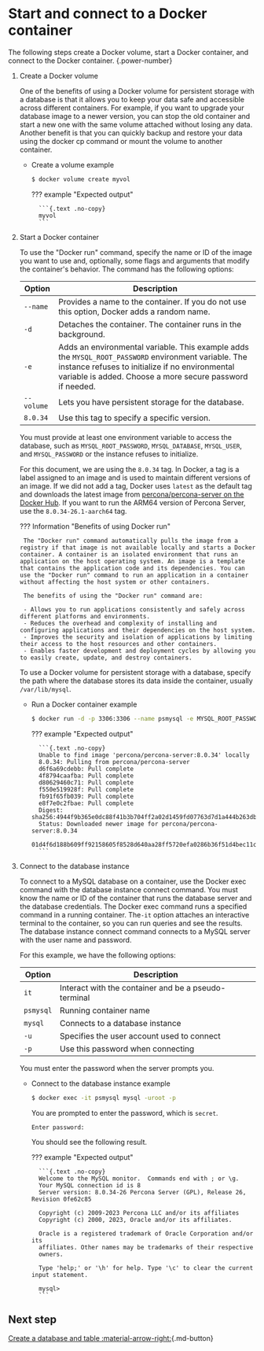 # Start and connect to a Docker container

The following steps create a Docker volume, start a Docker container, and connect to the Docker container.
{.power-number}

1. Create a Docker volume

    One of the benefits of using a Docker volume for persistent storage with a database is that it allows you to keep your data safe and accessible across different containers. For example, if you want to upgrade your database image to a newer version, you can stop the old container and start a new one with the same volume attached without losing any data. Another benefit is that you can quickly backup and restore your data using the docker cp command or mount the volume to another container.

    * Create a volume example

        ```{.bash data-prompt="$"}
        $ docker volume create myvol
        ```

        ??? example "Expected output"

            ```{.text .no-copy}
            myvol
            ```

2. Start a Docker container

    To use the "Docker run" command, specify the name or ID of the image you want to use and, optionally, some flags and arguments that modify the container's behavior. The command has the following options:

    | Option | Description |
    |---|---|
    | `--name` | Provides a name to the container. If you do not use this option, Docker adds a random name. |
    | `-d` | Detaches the container. The container runs in the background. |
    | `-e` | Adds an environmental variable. This example adds the  ` MYSQL_ROOT_PASSWORD `  environment variable. The instance refuses to initialize if no environmental variable is added. Choose a more secure password if needed. |
    |  `--volume` | Lets you have persistent storage for the database. |
    | `8.0.34` | Use this tag to specify a specific version. |

    You must provide at least one environment variable to access the database, such as `MYSQL_ROOT_PASSWORD`, `MYSQL_DATABASE`, `MYSQL_USER`, and `MYSQL_PASSWORD` or the instance refuses to initialize.

    For this document, we are using the `8.0.34` tag. In Docker, a tag is a label assigned to an image and is used to maintain different versions of an image. If we did not add a tag, Docker uses `latest` as the default tag and downloads the latest image from [percona/percona-server on the Docker Hub]. If you want to run the ARM64 version of Percona Server, use the `8.0.34-26.1-aarch64` tag.

    ??? Information "Benefits of using Docker run"

        The "Docker run" command automatically pulls the image from a registry if that image is not available locally and starts a Docker container. A container is an isolated environment that runs an application on the host operating system. An image is a template that contains the application code and its dependencies. You can use the "Docker run" command to run an application in a container without affecting the host system or other containers.

        The benefits of using the "Docker run" command are:

        - Allows you to run applications consistently and safely across different platforms and environments.
        - Reduces the overhead and complexity of installing and configuring applications and their dependencies on the host system.
        - Improves the security and isolation of applications by limiting their access to the host resources and other containers.
        - Enables faster development and deployment cycles by allowing you to easily create, update, and destroy containers.

    To use a Docker volume for persistent storage with a database, specify the path where the database stores its data inside the container, usually `/var/lib/mysql`.

    * Run a Docker container example

        ```{.bash data-prompt="$"}
        $ docker run -d -p 3306:3306 --name psmysql -e MYSQL_ROOT_PASSWORD=secret -v myvol:/var/lib/mysql percona/percona-server:8.0.34
        ```

        ??? example "Expected output"

            ```{.text .no-copy}
            Unable to find image 'percona/percona-server:8.0.34' locally
            8.0.34: Pulling from percona/percona-server
            d6f6a69cdebb: Pull complete
            4f8794caafba: Pull complete
            d80629460c71: Pull complete
            f550e519928f: Pull complete
            fb91f65fb039: Pull complete
            e8f7e0c2fbae: Pull complete
            Digest: sha256:4944f9b365e0dc88f41b3b704ff2a02d1459fd07763d7d1a444b263db8498e1f
            Status: Downloaded newer image for percona/percona-server:8.0.34
            01d4f6d188b609ff92158605f8528d640aa28ff5720efa0286b36f51d4bec11c
            ```

3. Connect to the database instance

    To connect to a MySQL database on a container, use the Docker exec command with the database instance connect command. You must know the name or ID of the container that runs the database server and the database credentials. The Docker exec command runs a specified command in a running container. The`-it` option attaches an interactive terminal to the container, so you can run queries and see the results. The database instance connect command connects to a MySQL server with the user name and password.

    For this example, we have the following options:

    | Option      | Description                                                                        |
    | ----------- | ---------------------------------------------------------------------------------- |
    | `it`        | Interact with the container and be a pseudo-terminal                               |
    | `psmysql` | Running container name                                                             |
    | `mysql`   | Connects to a database instance                                                    |
    | `-u`      | Specifies the user account used to connect                                         |
    | `-p`      | Use this password when connecting |

    You must enter the password when the server prompts you.

    * Connect to the database instance example
  
        ```{.bash data-prompt="$"}
        $ docker exec -it psmysql mysql -uroot -p
        ```

        You are prompted to enter the password, which is `secret`.

        ```{.text .no-copy}
        Enter password:
        ```

        You should see the following result.

        ??? example "Expected output"

            ```{.text .no-copy}
            Welcome to the MySQL monitor.  Commands end with ; or \g.
            Your MySQL connection id is 8
            Server version: 8.0.34-26 Percona Server (GPL), Release 26, Revision 0fe62c85

            Copyright (c) 2009-2023 Percona LLC and/or its affiliates
            Copyright (c) 2000, 2023, Oracle and/or its affiliates.

            Oracle is a registered trademark of Oracle Corporation and/or its
            affiliates. Other names may be trademarks of their respective
            owners.

            Type 'help;' or '\h' for help. Type '\c' to clear the current input statement.

            mysql>
            ```

## Next step

[Create a database and table :material-arrow-right:](quickstart-database.md){.md-button}


[Percona Server for MySQL documentation]: https://docs.percona.com/percona-server/8.0/

[percona/percona-server on the Docker Hub]: https://hub.docker.com/r/percona/percona-server
